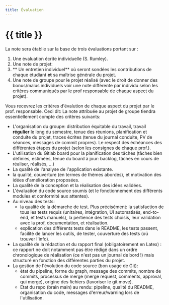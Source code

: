 ```yaml
---
title: Évaluation
---
```


# {{ title }}

La note sera établie sur la base de trois évaluations portant sur :

1. Une évaluation écrite individuelle (S. Rumley).
2. Une note de projet:
  1. ** Un entretien individuel** où seront sondées les contributions de chaque étudiant **et** sa maîtrise
   générale du projet.
  2. Une note de groupe pour le projet réalisé (avec le droit de donner des bonus/malus individuels voir une note différente par individu selon les critères communiqués par le prof responsable de chaque aspect du projet). 

Vous recevrez les critères d'évalution de chaque aspect du projet par le prof. responsable. Ceci dit:
La note attribuée au projet de groupe tiendra essentiellement compte des critères suivants:
 
- L'organisation du groupe: distribution équitable du travail, travail **régulier** le long du semestre, tenue des réunions, planification et conduite du projet, traces écrites (tenue du journal conduite, PV de séances, messages de commit propres). Le respect des échéances des différentes étapes du projet (selon les consignes de chaque prof.).
- L'utilisation du Gitlab board pour la planification des tâches (tâches bien définies, estimées, tenue du board à jour: backlog, tâches en cours de réaliser, réalisés, ...)	
- La qualité de l'analyse de l'application existante.
- la qualité, couverture (en termes de thèmes abordés), et motivation des idées d'amélioration
  proposées.
- La qualité de la conception et la réalisation des idées validées.
- L'évaluation du code source soumis (et le fonctionnement des différents modules et conformité aux attentes).
- Au niveau des tests: 
  - la qualité de la démarche de test. Plus précisément: la satisfaction de tous les tests requis (unitaires, intégration, UI automatisés, end-to-end, et tests manuels), la pertience des tests choisis, leur validation avec la prof, documentation, et réalisation. 
  - explication des différents tests dans le README, les tests passent, facilité de lancer les outils, de tester, couverture des tests (oü trouver l'info).
- La qualité de la rédaction et du rapport final (obligatoirement en Latex) : ce rapport ne doit
  notamment pas être rédigé dans un ordre chronologique de réalisation (ce n'est pas un journal de
  bord !) mais structuré en fonction des différentes parties du projet.
- La gestion de l'évolution du code source (bon usage de Git): 
  - état du pipeline, forme du graph, message des commits, nombre de commits, processus de merge (merge request, comments, approval, qui merge), origine des fichiers (favoriser le git move). 			
  - Etat du repo (brain main) au rendu: pipeline, qualité du README, organisation du code, messages d'erreur/warning lors de l'utilisation.
				

				